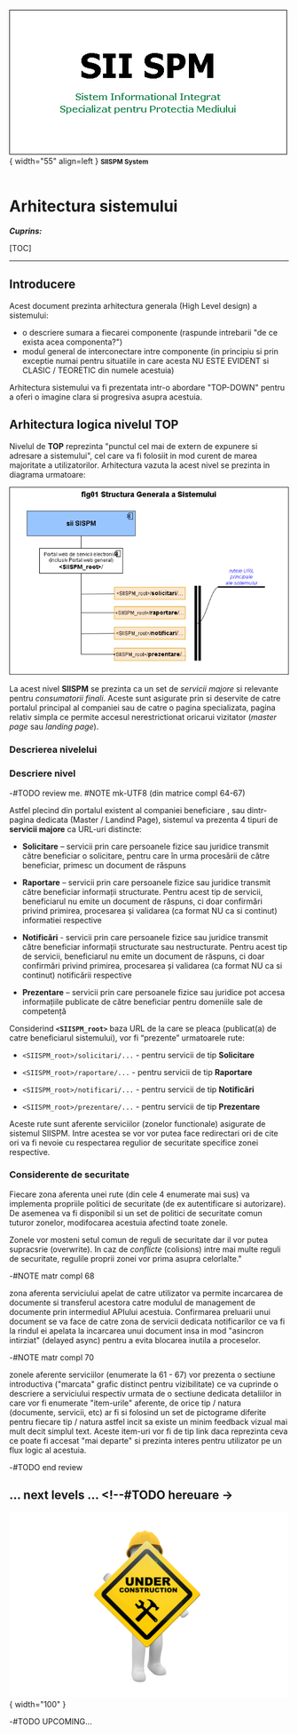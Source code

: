 ![SIISPM_logo](../pictures/SIISPM_logo.png){ width="55" align=left }
<small markdown>**SIISPM System**
</small><br><br>


# Arhitectura sistemului



***Cuprins:***

[TOC]

***




## Introducere

Acest document prezinta arhitectura generala (High Level design) a sistemului:

* o descriere sumara a fiecarei componente (raspunde intrebarii "de ce exista acea componenta?")
* modul general de interconectare intre componente (in principiu si prin exceptie numai pentru situatiile in care acesta NU ESTE EVIDENT si CLASIC / TEORETIC din numele acestuia)

Arhitectura sistemului va fi prezentata intr-o abordare "TOP-DOWN" pentru a oferi o imagine clara si progresiva asupra acestuia.




## Arhitectura logica nivelul TOP

Nivelul de **TOP** reprezinta "punctul cel mai de extern de expunere si adresare a sistemului", cel care va fi folosiit in mod curent de marea majoritate a utilizatorilor. Arhitectura vazuta la acest nivel se prezinta in diagrama urmatoare:

![fig_01](../pictures/fig01_structura_sistemului.png)

La acest nivel **SIISPM** se prezinta ca un set de *servicii majore* si relevante pentru *consumatorii finali*. Aceste sunt asigurate prin si deservite de catre portalul principal al companiei sau de catre o pagina specializata, pagina relativ simpla ce permite accesul nerestrictionat oricarui vizitator (*master page* sau *landing page*).
### Descrierea nivelelui


### Descriere nivel

-#TODO review me. #NOTE mk-UTF8 (din matrice compl 64-67)

Astfel plecind din portalul existent al companiei beneficiare , sau dintr-pagina dedicata (Master / Landind Page), sistemul va prezenta 4 tipuri de **servicii majore** ca URL-uri distincte: 

* **Solicitare** – servicii prin care persoanele fizice sau juridice transmit către beneficiar o solicitare, pentru care în urma procesării de către beneficiar, primesc un document de răspuns

* **Raportare** – servicii prin care persoanele fizice sau juridice transmit către beneficiar informații structurate. Pentru acest tip de servicii, beneficiarul nu emite un document de răspuns, ci doar confirmări privind primirea, procesarea și validarea (ca format NU ca si continut) informatiei respective

* **Notificări** - servicii prin care persoanele fizice sau juridice transmit către beneficiar informații structurate sau nestructurate. Pentru acest tip de servicii, beneficiarul nu emite un document de răspuns, ci doar confirmări privind primirea, procesarea și validarea (ca format NU ca si continut) notificării respective

* **Prezentare** – servicii prin care persoanele fizice sau juridice pot accesa informațiile publicate de către beneficiar pentru domeniile sale de competență

Considerind **`<SIISPM_root>`** baza URL de la care se pleaca (publicat(a) de catre beneficiarul sistemului), vor fi “prezente” urmatoarele rute:

* `<SIISPM_root>/solicitari/...` - pentru servicii de tip **Solicitare**

* `<SIISPM_root>/raportare/...` - pentru servicii de tip **Raportare**

* `<SIISPM_root>/notificari/...` -
 pentru servicii de tip **Notificări**

* `<SIISPM_root>/prezentare/...` - pentru servicii de tip **Prezentare**

Aceste rute sunt aferente serviciilor (zonelor functionale) asigurate de sistemul SIISPM. Intre acestea se vor vor putea face redirectari ori de cite ori va fi nevoie cu respectarea regulior de securitate specifice zonei respective.


### Considerente de securitate

Fiecare zona aferenta unei rute (din cele 4 enumerate mai sus) va implementa propriile politici de securitate (de ex autentificare si autorizare). De asemenea va fi disponibil si un set de politici de securitate comun tuturor zonelor, modifocarea acestuia afectind toate zonele.

Zonele vor mosteni setul comun de reguli de securitate dar il vor putea supracsrie (overwrite). In caz de *conflicte* (colisions) intre mai multe reguli de securitate, regulile proprii zonei vor prima asupra celorlalte."


-#NOTE matr compl 68

zona aferenta serviciului apelat de catre utilizator va permite incarcarea de documente si transferul acestora catre modulul de management de documente prin intermediul APIului acestuia. Confirmarea preluarii unui document se va face de catre zona de servicii dedicata notificarilor ce va fi la rindul ei apelata la incarcarea unui document insa in mod "asincron intirziat" (delayed async) pentru a evita blocarea inutila a proceselor.


-#NOTE matr compl 70

zonele aferente serviciilor (enumerate la 61 - 67) vor prezenta o sectiune introductiva ("marcata" grafic distinct pentru vizibilitate) ce va cuprinde o descriere a serviciului respectiv urmata de o sectiune dedicata detaliilor in care vor fi enumerate "item-urile" aferente, de orice tip / natura (documente, servicii, etc) ar fi si folosind un set de pictograme diferite pentru fiecare tip / natura astfel incit sa existe un minim feedback vizual mai mult decit simplul text. Aceste item-uri vor fi de tip link daca reprezinta ceva ce poate fi accesat "mai departe" si prezinta interes pentru utilizator pe un flux logic al acestuia.

-#TODO end review















## ... next levels ... <!--#TODO hereuare ->

![wip...](../pictures/under_maintenance.png){ width="100" }

-#TODO UPCOMING...








